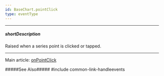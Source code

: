 ```yaml
---
id: BaseChart.pointClick
type: eventType
---
```

---
##### shortDescription
Raised when a series point is clicked or tapped.

---
Main article: [onPointClick](/api-reference/20%20Data%20Visualization%20Widgets/BaseChart/1%20Configuration/onPointClick.md '{basewidgetpath}/Configuration/#onPointClick')

#####See Also#####
#include common-link-handleevents
